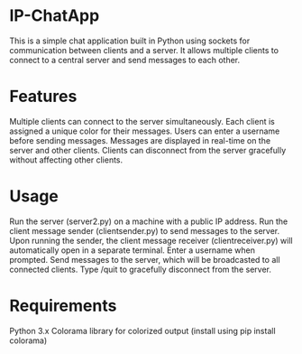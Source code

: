 # IP-ChatApp
This is a simple chat application built in Python using sockets for communication between clients and a server. It allows multiple clients to connect to a central server and send messages to each other.

# Features
Multiple clients can connect to the server simultaneously.
Each client is assigned a unique color for their messages.
Users can enter a username before sending messages.
Messages are displayed in real-time on the server and other clients.
Clients can disconnect from the server gracefully without affecting other clients.
# Usage
Run the server (server2.py) on a machine with a public IP address.
Run the client message sender (clientsender.py) to send messages to the server. Upon running the sender, the client message receiver (clientreceiver.py) will automatically open in a separate terminal.
Enter a username when prompted.
Send messages to the server, which will be broadcasted to all connected clients.
Type /quit to gracefully disconnect from the server.
# Requirements
Python 3.x
Colorama library for colorized output (install using pip install colorama)
